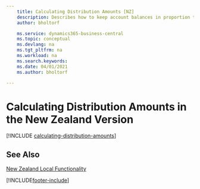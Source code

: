 ```yaml
---
    title: Calculating Distribution Amounts [NZ]
    description: Describes how to keep account balances in proportion to one another by reallocating the amount in one general ledger account to another in the New Zealand version.
    author: bholtorf

    ms.service: dynamics365-business-central
    ms.topic: conceptual
    ms.devlang: na
    ms.tgt_pltfrm: na
    ms.workload: na
    ms.search.keywords:
    ms.date: 04/01/2021
    ms.author: bholtorf

---
```

# Calculating Distribution Amounts in the New Zealand Version

[!INCLUDE [calculating-distribution-amounts](../includes/AUNZ/calculating-distribution-amounts.md)]

## See Also

[New Zealand Local Functionality](new-zealand-local-functionality.md)  


[!INCLUDE[footer-include](../../includes/footer-banner.md)]